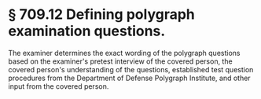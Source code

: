 # § 709.12   Defining polygraph examination questions.

The examiner determines the exact wording of the polygraph questions based on the examiner's pretest interview of the covered person, the covered person's understanding of the questions, established test question procedures from the Department of Defense Polygraph Institute, and other input from the covered person.




